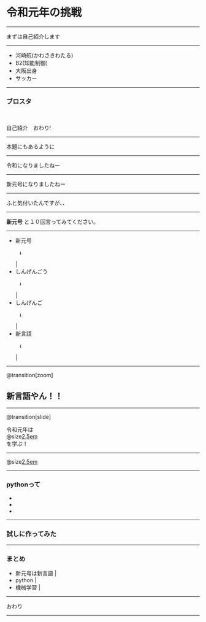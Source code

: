 # 令和元年の挑戦

---

まずは自己紹介します

---

* 河崎航(かわさきわたる)
* B2(知能制御)
* 大阪出身
* サッカー

---

### ブロスタ
<br>   
  
自己紹介　おわり!

---

本題にもあるように

---

令和になりましたねー

---

新元号になりましたねー

---

ふと気付いたんですが、、

---

**新元号** と１０回言ってみてください。

---
 * 新元号  <br> <pre> ↓ </pre> |
 * しんげんごう  <br> <pre> ↓ </pre> |
 * しんげんご  <br> <pre> ↓ </pre> |
 * 新言語  <br>  <pre> ↓ </pre>|
 
---
@transition[zoom]

## 新言語やん！！

---
@transition[slide]

 令和元年は<br>
 @size[2.5em](新言語) <br>
 を学ぶ！

---

@size[2.5em](python)

---

### pythonって
*
*
*

---

### 試しに作ってみた

---

### まとめ

* 新元号は新言語  |
* python       |
* 機械学習      |

---

おわり

---

　


 
